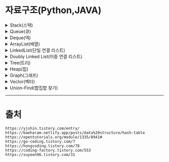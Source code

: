 # 자료구조(Python,JAVA)
<details>
<summary>Stack(스택)</summary>
<div markdown="1">

- 정의   
  LIFO(Last in First Out)구조를 따르고 선입선출인 큐와 반대되는 개념이다.   
  들어오고 나가는 통로가 한 쪽만 있으므로, 한 쪽으로만 자료를 넣고 뺄 수 있다.   

- 연산   
  + push(data): 윗 부분에 데이터 추가
  + pop() : 가장 윗 부분의 데이터 삭제
  + peek() : 가장 윗 부분의 데이터 반환
  + imEmpty() : 스택이 비어 있을 때 True 반환
  + isFull() : 스택이 꽉 찼을 때 True 반환


- 기본 구조
  ```python
  def isStackFull():
    global SIZE,stack,top
    if(top>=SIZE-1):
      return True
    else:
      return False

  def isStackEmpty():
    global SIZE,stack,top
    if(top==-1):
      return True
    else:
      return False

  def push(data):
    global SIZE,stack,top
    if(isStackFull()):
      return
    top+=1
    stack[top]=data

  def pop():
    global SIZE,stack,top
    if(isStackEmpty()):
      return None
    data=stack[top]
    stack[top]=None
    top-=1
    return data

  SIZE=100
  stack=[None for _ in range(SIZE)]
  top=-1
  ```


- 응용문제(괄호의 매칭 검사)   
괄호가 여러 개 사용 된 수식에서 짝이 올바른지 검사하는 코드

```python
import webbrowser
import time

def isStackFull():
  global SIZE,stack,top
  if(top>=SIZE-1):
    return True
  else:
    return False

def isStackEmpty():
  global SIZE,stack,top
  if(top==-1):
    return True
  else:
    return False

def push(data):
  global SIZE,stack,top
  if(isStackFull()):
    return
  top+=1
  stack[top]=data

def pop():
  global SIZE,stack,top
  if(isStackEmpty()):
    return None
  data=stack[top]
  stack[top]=None
  top-=1
  return data

def checkBracket(expr):
  for ch in expr:
    if ch in '({[<': #열린 괄호는 무조건 넣음
      push(ch)
    elif ch in ')]}>': #닫힌괄호는 무조건 삭제
      out=pop()
      if ch==')'and out=='(': #pop된것과 ch가 짝이맞으면 넘어감
        pass
      elif ch=='>'and out=='<':
        pass
      elif ch== '}' and out== '{':
        pass
      elif ch==']' and out=='[':
        pass
      else:
        return False
    else:
      pass
  if isStackEmpty(): #스택이 비어있음
    return True
  else:
    return False



SIZE=100
stack=[None for _ in range(SIZE)]
top=-1

exprAry=['(A+B)', ')A+b(', '((A+b)-C', '(A+B]', '(<A+{B-C}/[C*D]>)']
for expr in exprAry:
  top=-1 # 스택 비우기
  print(expr, '==>', checkBracket(expr))
```

하지만 실제로는 그냥 리스트를 쓰면 된다. 리스트구조랑 스택 구조가 같다.(파이썬에서는 스택 라이브러리 따로 제공 X)

</div>
</details>


<details>
<summary>Queue(큐)</summary>
<div markdown="1">

- 정의   
  FIFO(First in First Out)구조를 따르고 후입선출인 스택과 반대되는 개념이다.   
  들어오는 입구와 나가는 입구가 다르고, 한쪽으로만 들어오고 한쪽으로만 나가는 개념으로, 은행 대기열, 줄 서는것을 생각하면 된다.


- 연산   
  + enqueue(data): 순서대로 데이터 추가
  + dequeue() : 가장 앞(출구) 부분의 데이터 삭제
  + peek() : 가장 앞(출구) 부분의 데이터 반환
  + imEmpty() : 큐가 비어 있을 때 True 반환
  + isFull() : 큐가 꽉 찼을 때 True 반환   

- 기본 구조
  ```python
  def isFull():
  global SIZE,queue,front,rear
  if(rear!=SIZE-1):
    return False
  elif(rear==SIZE-1) and (front==-1):
    return True
  else:
    for i in range(front+1, SIZE):
      queue[i-1]=queue[i]
      queue[i]=None
    front-=1
    rear-=1
    return False

  def isEmpty():
    global SIZE,queue,front,rear
    if(front==rear):
      return True
    else:
      return False

  def enQueue(data):
    global SIZE,queue,front,rear
    if(isFull()):
      print('큐꽉참')
      return
    rear+=1
    queue[rear]=data

  def deQueue():
    global SIZE,queue,front,rear
    if(isEmpty()):
      print('빔')
      return None
    front+=1
    data=queue[front]
    queue[front]=None
    return data

  def peek(): #제일 먼저 들어간 값 추출
    global SIZE,queue,front,rear
    if(isEmpty()):
      print('빔')
      return
    return queue[front+1]

  SIZE=int(input('큐 크기 입력'))
  queue=[None for _ in range(SIZE)]
  front=rear=-1

  select=input('I,E,V,X중 하나선택')

  while(select!='X' and select!='x'):
    if(select=='I' or select=='i'):
      data=input('입력할 데이터')
      enQueue(data)
      print(queue)
    elif(select=='E' or select=='e'):
      data=deQueue()
      print(queue)
    elif(select=='V' or select=='v'):
      data=peek()
      print(data)
      print(queue)
    else:
      print('입력 잘못됨')

    select=input('I,E,V,X중 하나선택')


    print('프로그램 종료')



- 원형 큐

크기가 매우 큰 큐에서 앞쪽이 비어있을때 enqueue를 하려면 매우 큰 단위의 데이터의 이동이 일어나서 손해를 보게 되는데, 그것을 발전시킨 것이 원형큐이다.   
rear 값을 오른쪽으로 한칸 이동시켜 enqueue하면된다.   
하지만 원형큐에서는 항상 전체에서 한 칸을 적게 사용한다.(비워둔다)   

함수 내에서 순차큐와 다른점은   
+ isFull()함수가 다른 점 
+ 다음 칸을 계산할 때 (현재 위치 + 1)을 큐 크기로 나눈다는 점  
+ front와 rear의 초깃값이 0이라는 점

```python
def isFull():
  global SIZE,queue,front,rear
  if((rear+1)%SIZE==front):
    return True
  else:
    return False


def isEmpty():
  global SIZE,queue,front,rear
  if(front==rear):
    return True
  else:
    return False

def enQueue(data):
  global SIZE,queue,front,rear
  if(isFull()):
    print('큐꽉참')
    return
  rear=(rear+1)%SIZE
  queue[rear]=data

def deQueue():
  global SIZE,queue,front,rear
  if(isEmpty()):
    print('빔')
    return None
  front=(front+1)%SIZE
  data=queue[front]
  queue[front]=None
  return data

def peek(): #제일 먼저 들어간 값 추출
  global SIZE,queue,front,rear
  if(isEmpty()):
    print('빔')
    return
  return queue[(front+1)%SIZE]

SIZE=int(input('큐 크기 입력'))
queue=[None for _ in range(SIZE)]
front=rear=0

select=input('I,E,V,X중 하나선택')

while(select!='X' and select!='x'):
  if(select=='I' or select=='i'):
    data=input('입력할 데이터')
    enQueue(data)
    print(queue)
  elif(select=='E' or select=='e'):
    data=deQueue()
    print(queue)
  elif(select=='V' or select=='v'):
    data=peek()
    print(data)
    print(queue)
  else:
    print('입력 잘못됨')

  select=input('I,E,V,X중 하나선택')


print('프로그램 종료')

```

- **우선순위 큐**

  - 정의


    먼저 들어오는 데이터가 아니라, 우선순위가 높은 데이터가 먼저 나가는 형태의 자료구조이다.

    일반적으로 **힙(완전이진트리)**을 이용하여 구현한다.
  
  - 연산

    - insert(x) : 요소 x 추가되면
    - remove() : 가장 우선순위가 높은 요소를 삭제하고 반환
    - find() : 가장 우선순위가 높은 요소를 반환

  - 구현

    힙은 일반적으로 배열을 이용하여 구현

    완전 이진트리이므로 중간에 비어있는 요소가 없기 때문

    <img src="https://img1.daumcdn.net/thumb/R1280x0/?scode=mtistory2&fname=https%3A%2F%2Fblog.kakaocdn.net%2Fdn%2FtrcoJ%2FbtqR9mecYaz%2FrrzQSqsZDoGZ5mhfqHzf61%2Fimg.png">

  - 선언

    ```
    import java.util.PriorityQueue; //import

    //int형 priorityQueue 선언 (우선순위가 낮은 숫자 순)
    PriorityQueue<Integer> priorityQueue = new PriorityQueue<>();

    //int형 priorityQueue 선언 (우선순위가 높은 숫자 순)
    PriorityQueue<Integer> priorityQueue = new PriorityQueue<>(Collections.reverseOrder());

    //String형 priorityQueue 선언 (우선순위가 낮은 숫자 순)
    PriorityQueue<String> priorityQueue = new PriorityQueue<>(); 

    //String형 priorityQueue 선언 (우선순위가 높은 숫자 순)
    PriorityQueue<String> priorityQueue = new PriorityQueue<>(Collections.reverseOrder());
    ```
  - 추가

    add(value) or offer(value) : 마지막 노드 뒤에 추가되고 부모로 가면서 조건에 맞게 스왑

  - 삭제

    ```
      priorityQueue.poll();       // priorityQueue에 첫번째 값을 반환하고 제거 비어있다면 null
      priorityQueue.remove();     // priorityQueue에 첫번째 값 제거
      priorityQueue.clear();      // priorityQueue에 초기화
    ```

  - 우선순위가 가장 높은 값 출력

    ```
    PriorityQueue<Integer> priorityQueue = new PriorityQueue<>();//int형 priorityQueue 선언
    priorityQueue.offer(2);     // priorityQueue에 값 2 추가
    priorityQueue.offer(1);     // priorityQueue에 값 1 추가
    priorityQueue.offer(3);     // priorityQueue에 값 3 추가
    priorityQueue.peek();       // priorityQueue에 첫번째 값 참조 = 1
    ```
  </div>
  </details>




<details>
<summary>Deque(덱)</summary>
<div markdown="1">

deque는 스택과 큐를 합친 자료구조이다.  
가장자리에 원소를 넣거나 뺄 수 있고 많이 사용 된다.


- **스택과 큐를 list로 이용하지 않는 이유**  

    스택에서 list.append와 list.pop()을 이용했던 것처럼 list.append와 list.pop(0)을 이용하면 리스트를 큐처럼 사용할 수 있다. 하지만 pop()의 time complexity는 O(1)인 반면 pop(0)의 time complexity는 O(N)이기 때문에 시간이 오래 걸린다. 따라서 시간 복잡도를 고려해 리스트는 큐로 사용하지 않는다. 

- 연산
    + deque(iterable, [maxlen]) : 초기화 함수, 리스트(iterable)을 인자로 건내면 이를 deque화 시켜줌


    + append(x) : x를 오른쪽에 삽입

    + popleft :  가장 왼쪽의 있는 원소를 제거하고, 그 값을 리턴함

    + clear : 모든 원소를 지운다.

- 라이브러리 사용법
    ```python
    from collections import deque
    d=deque()
    d2=duque([1,2,3]) 등으로 설정
    ```
  </div>
  </details>

<details>
<summary>ArrayList(배열)</summary>
<div markdown="1">
- 정의  
  추가/삭제가 느리지만 인덱스로 접근하므로 탐색에 용이하다.

```java
package list.arraylist.implementation;
 
public class ArrayList {
    private int size = 0;
    private Object[] elementData = new Object[100];
 
    public ArrayList() {
 
    }
     
    public boolean addLast(Object element) {
        elementData[size] = element;
        size++;
        return true;
    }
     
    public boolean add(int index, Object element) {
        // 엘리먼트 중간에 데이터를 추가하기 위해서는 끝의 엘리먼트부터 index의 노드까지 뒤로 한칸씩 이동시켜야 합니다.
        for (int i = size - 1; i >= index; i--) {
            elementData[i + 1] = elementData[i];
        }
        // index에 노드를 추가합니다.
        elementData[index] = element;
        // 엘리먼트의 숫자를 1 증가 시킵니다.
        size++;
        return true;
    }
     
    public boolean addFirst(Object element){
        return add(0, element);
    }
 
    public String toString() {
        String str = "[";
        for (int i = 0; i < size; i++) {
            str += elementData[i];
            if (i < size - 1)
                str += ",";
        }
        return str + "]";
    }
     
    public Object remove(int index) {
        // 엘리먼트를 삭제하기 전에 삭제할 데이터를 removed 변수에 저장합니다.
        Object removed = elementData[index];
        // 삭제된 엘리먼트 다음 엘리먼트부터 마지막 엘리먼트까지 순차적으로 이동해서 빈자리를 채웁니다.
        for (int i = index + 1; i <= size - 1; i++) {
            elementData[i - 1] = elementData[i];
        }
        // 크기를 줄입니다.
        size--;
        // 마지막 위치의 엘리먼트를 명시적으로 삭제해줍니다. 
        elementData[size] = null;
        return removed;
    }   
     
    public Object removeFirst(){
        return remove(0);
    }
 
    public Object removeLast(){
        return remove(size-1);
    }
 
    public Object get(int index) {
        return elementData[index];
    }
 
    public int size() {
        return size;
    }
 
    public int indexOf(Object o) {
        for (int i = 0; i < size; i++) {
            if (o.equals(elementData[i])) {
                return i;
            }
        }
        return -1;
    }
 
    public ListIterator listIterator() {
        // ListIterator 인스턴스를 생성해서 리턴합니다.
        return new ListIterator();
    }
 
     
 
    class ListIterator {
        // 현재 탐색하고 있는 순서를 가르키는 인덱스 값
        private int nextIndex = 0;
 
        // next 메소르를 호출할 수 있는지를 체크합니다.
        public boolean hasNext() {
            // nextIndex가 엘리먼트의 숫자보다 적다면 next를 이용해서 탐색할 엘리먼트가 존재하는 것이기 때문에 true를 리턴합니다. 
            return nextIndex < size();
        }
         
        // 순차적으로 엘리먼트를 탐색해서 리턴합니다. 
        public Object next() {
            // nextIndex에 해당하는 엘리먼트를 리턴하고 nextIndex의 값을 1 증가 시킵니다.
            return elementData[nextIndex++];
        }
         
        // previous 메소드를 호출해도 되는지를 체크합니다.
        public boolean hasPrevious(){
            // nextIndex가 0보다 크다면 이전 엘리먼트가 존재한다는 의미입니다.
            return nextIndex > 0;
        }
         
        // 순차적으로 이전 노드를 리턴합니다.
        public Object previous(){
            // 이전 엘리먼트를 리턴하고 nextIndex의 값을 1감소합니다. 
            return elementData[--nextIndex];
        }
         
        // 현재 엘리먼트를 추가합니다. 
        public void add(Object element){
            ArrayList.this.add(nextIndex++, element);
        }
         
        // 현재 엘리먼트를 삭제합니다. 
        public void remove(){
            ArrayList.this.remove(nextIndex-1);
            nextIndex--;
        }
         
 
    }
 
}
```
</div>
</details>

<details>
<summary>LinkedList(단일 연결 리스트)</summary>
<div markdown="1">
- 정의  
  각 노드가 데이터와 포인터를 가지고 한 줄로 연결되어 있는 방식의 자료구조, 노드의 포인터가 다음 노드와의 연결을 담당한다.

  배열에 비해서 추가/삭제가 용이하나, 인덱스가 없는 리스트의 특징으로 인하여 접근 시에는 속도가 떨어진다.

```java

package list.linkedlist.implementation;
 
public class LinkedList {
    // 첫번째 노드를 가리키는 필드
    private Node head;
    private Node tail;
    private int size = 0;
    private class Node{
        // 데이터가 저장될 필드
        private Object data;
        // 다음 노드를 가리키는 필드
        private Node next;
        public Node(Object input) {
            this.data = input;
            this.next = null;
        }
        // 노드의 내용을 쉽게 출력해서 확인해볼 수 있는 기능
        public String toString(){
            return String.valueOf(this.data);
        }
    }
    public void addFirst(Object input){
        // 노드를 생성합니다.
        Node newNode = new Node(input);
        // 새로운 노드의 다음 노드로 해드를 지정합니다.
        newNode.next = head;
        // 헤드로 새로운 노드를 지정합니다.
        head = newNode;
        size++;
        if(head.next == null){
            tail = head;
        }
    }
    public void addLast(Object input){
        // 노드를 생성합니다.
        Node newNode = new Node(input);
        // 리스트의 노드가 없다면 첫번째 노드를 추가하는 메소드를 사용합니다.
        if(size == 0){
            addFirst(input);
        } else {
            // 마지막 노드의 다음 노드로 생성한 노드를 지정합니다.
            tail.next = newNode;
            // 마지막 노드를 갱신합니다.
            tail = newNode;
            // 엘리먼트의 개수를 1 증가 시킵니다.
            size++;
        }
    }
    Node node(int index) {
        Node x = head;
        for (int i = 0; i < index; i++)
            x = x.next;
        return x;
    }
    public void add(int k, Object input){
        // 만약 k가 0이라면 첫번째 노드에 추가하는 것이기 때문에 addFirst를 사용합니다.
        if(k == 0){
            addFirst(input);
        } else {
            Node temp1 = node(k-1);
            // k 번째 노드를 temp2로 지정합니다.
            Node temp2 = temp1.next;
            // 새로운 노드를 생성합니다.
            Node newNode = new Node(input);
            // temp1의 다음 노드로 새로운 노드를 지정합니다.
            temp1.next = newNode;
            // 새로운 노드의 다음 노드로 temp2를 지정합니다.
            newNode.next = temp2;
            size++;
            // 새로운 노드의 다음 노드가 없다면 새로운 노드가 마지막 노드이기 때문에 tail로 지정합니다.
            if(newNode.next == null){
                tail = newNode;
            }
        }
    }
    public String toString() {
        // 노드가 없다면 []를 리턴합니다.
        if(head == null){
            return "[]";
        }       
        // 탐색을 시작합니다.
        Node temp = head;
        String str = "[";
        // 다음 노드가 없을 때까지 반복문을 실행합니다.
        // 마지막 노드는 다음 노드가 없기 때문에 아래의 구문은 마지막 노드는 제외됩니다.
        while(temp.next != null){
            str += temp.data + ",";
            temp = temp.next;
        }
        // 마지막 노드를 출력결과에 포함시킵니다.
        str += temp.data;
        return str+"]";
    }
    public Object removeFirst(){
        // 첫번째 노드를 temp로 지정하고 head의 값을 두번째 노드로 변경합니다.
        Node temp = head;
        head = temp.next;
        // 데이터를 삭제하기 전에 리턴할 값을 임시 변수에 담습니다. 
        Object returnData = temp.data;
        temp = null;
        size--;
        return returnData;
    }
    public Object remove(int k){
        if(k == 0)
            return removeFirst();
        // k-1번째 노드를 temp의 값으로 지정합니다.
        Node temp = node(k-1);
        // 삭제 노드를 todoDeleted에 기록해 둡니다. 
        // 삭제 노드를 지금 제거하면 삭제 앞 노드와 삭제 뒤 노드를 연결할 수 없습니다.  
        Node todoDeleted = temp.next;
        // 삭제 앞 노드의 다음 노드로 삭제 뒤 노드를 지정합니다.
        temp.next = temp.next.next;
        // 삭제된 데이터를 리턴하기 위해서 returnData에 데이터를 저장합니다.
        Object returnData = todoDeleted.data; 
        if(todoDeleted == tail){
            tail = temp;
        }
        // cur.next를 삭제 합니다.
        todoDeleted = null; 
        size--;
        return returnData;
    }
    public Object removeLast(){
        return remove(size-1);
    }
    public int size(){
        return size;
    }
    public Object get(int k){
        Node temp = node(k);
        return temp.data;
    }
    public int indexOf(Object data){
        // 탐색 대상이 되는 노드를 temp로 지정합니다.
        Node temp = head;
        // 탐색 대상이 몇번째 엘리먼트에 있는지를 의미하는 변수로 index를 사용합니다.
        int index = 0;
        // 탐색 값과 탐색 대상의 값을 비교합니다. 
        while(temp.data != data){
            temp = temp.next;
            index++;
            // temp의 값이 null이라는 것은 더 이상 탐색 대상이 없다는 것을 의미합니다.이 때 -1을 리턴합니다.
            if(temp == null)
                return -1;
        }
        // 탐색 대상을 찾았다면 대상의 인덱스 값을 리턴합니다.
        return index;
    }
 
    // 반복자를 생성해서 리턴해줍니다.
    public ListIterator listIterator() {
        return new ListIterator();
    }
     
    class ListIterator{
        private Node lastReturned;
        private Node next;
        private int nextIndex;
         
        ListIterator(){
            next = head;
            nextIndex = 0;
        }
         
        // 본 메소드를 호출하면 next의 참조값이 기존 next.next로 변경됩니다. 
        public Object next() {
            lastReturned = next;
            next = next.next;
            nextIndex++;
            return lastReturned.data;
        }
         
        public boolean hasNext() {
            return nextIndex < size();
        }
         
        public void add(Object input){
            Node newNode = new Node(input);
            if(lastReturned == null){
                head= newNode;
                newNode.next = next;
            } else {
                lastReturned.next = newNode;
                newNode.next = next;
            }
            lastReturned = newNode;
            nextIndex++;
            size++;
        }
         
        public void remove(){
            if(nextIndex == 0){
                throw new IllegalStateException();
            }
            LinkedList.this.remove(nextIndex-1);
            nextIndex--;
        }
         
    }
 
}
```
</div>
</details>

<details>
<summary>Doubly Linked List(이중 연결 리스트)</summary>
<div markdown="1">
  - 정의  
    노드의 포인터가 이전 노드와의 연결을 담당하는 것을 추가함.  
    따라서 더 간편하지만, 데이터양이 늘어남.  
    
    자바에서의 LinkedList 프레임워크는 DoublyLinkedList를 의미한다.


```java
package list.doublylinkedlist.implementation;
 
public class DoublyLinkedList {
    // 첫번째 노드를 가리키는 필드
    private Node head;
    private Node tail;
    private int size = 0;
 
    private class Node {
        // 데이터가 저장될 필드
        private Object data;
        // 다음 노드를 가리키는 필드
        private Node next;
        private Node prev;
 
        public Node(Object input) {
            this.data = input;
            this.next = null;
            this.prev = null;
        }
 
        // 노드의 내용을 쉽게 출력해서 확인해볼 수 있는 기능
        public String toString() {
            return String.valueOf(this.data);
        }
    }
 
    public void addFirst(Object input) {
        // 노드를 생성합니다.
        Node newNode = new Node(input);
        // 새로운 노드의 다음 노드로 헤드를 지정합니다.
        newNode.next = head;
        // 기존에 노드가 있었다면 현재 헤드의 이전 노드로 새로운 노드를 지정합니다.
        if (head != null)
            head.prev = newNode;
        // 헤드로 새로운 노드를 지정합니다.
        head = newNode;
        size++;
        if (head.next == null) {
            tail = head;
        }
    }
 
    public void addLast(Object input) {
        // 노드를 생성합니다.
        Node newNode = new Node(input);
        // 리스트의 노드가 없다면 첫번째 노드를 추가하는 메소드를 사용합니다.
        if (size == 0) {
            addFirst(input);
        } else {
            // tail의 다음 노드로 생성한 노드를 지정합니다.
            tail.next = newNode;
            // 새로운 노드의 이전 노드로 tail을 지정합니다.
            newNode.prev = tail;
            // 마지막 노드를 갱신합니다.
            tail = newNode;
            // 엘리먼트의 개수를 1 증가 시킵니다.
            size++;
        }
    }
 
    Node node(int index) {
        // 노드의 인덱스가 전체 노드 수의 반보다 큰지 작은지 계산
        if (index < size / 2) {
            // head부터 next를 이용해서 인덱스에 해당하는 노드를 찾습니다.
            Node x = head;
            for (int i = 0; i < index; i++)
                x = x.next;
            return x;
        } else {
            // tail부터 prev를 이용해서 인덱스에 해당하는 노드를 찾습니다.
            Node x = tail;
            for (int i = size - 1; i > index; i--)
                x = x.prev;
            return x;
        }
    }
 
    public void add(int k, Object input) {
        // 만약 k가 0이라면 첫번째 노드에 추가하는 것이기 때문에 addFirst를 사용합니다.
        if (k == 0) {
            addFirst(input);
        } else {
            Node temp1 = node(k - 1);
            // k 번째 노드를 temp2로 지정합니다.
            Node temp2 = temp1.next;
            // 새로운 노드를 생성합니다.
            Node newNode = new Node(input);
            // temp1의 다음 노드로 새로운 노드를 지정합니다.
            temp1.next = newNode;
            // 새로운 노드의 다음 노드로 temp2를 지정합니다.
            newNode.next = temp2;
            // temp2의 이전 노드로 새로운 노드를 지정합니다.
            if (temp2 != null)
                temp2.prev = newNode;
            // 새로운 노드의 이전 노드로 temp1을 지정합니다.
            newNode.prev = temp1;
            size++;
            // 새로운 노드의 다음 노드가 없다면 새로운 노드가 마지막 노드이기 때문에 tail로 지정합니다.
            if (newNode.next == null) {
                tail = newNode;
            }
        }
    }
 
    public String toString() {
        // 노드가 없다면 []를 리턴합니다.
        if (head == null) {
            return "[]";
        }
        // 탐색을 시작합니다.
        Node temp = head;
        String str = "[";
        // 다음 노드가 없을 때까지 반복문을 실행합니다.
        // 마지막 노드는 다음 노드가 없기 때문에 아래의 구문은 마지막 노드는 제외됩니다.
        while (temp.next != null) {
            str += temp.data + ",";
            temp = temp.next;
        }
        // 마지막 노드를 출력결과에 포함시킵니다.
        str += temp.data;
        return str + "]";
    }
 
    public Object removeFirst() {
        // 첫번째 노드를 temp로 지정하고 head의 값을 두번째 노드로 변경합니다.
        Node temp = head;
        head = temp.next;
        // 데이터를 삭제하기 전에 리턴할 값을 임시 변수에 담습니다.
        Object returnData = temp.data;
        temp = null;
        // 리스트 내에 노드가 있다면 head의 이전 노드를 null로 지정합니다.
        if (head != null)
            head.prev = null;
        size--;
        return returnData;
    }
 
    public Object remove(int k) {
        if (k == 0)
            return removeFirst();
        // k-1번째 노드를 temp로 지정합니다.
        Node temp = node(k - 1);
        // temp.next를 삭제하기 전에 todoDeleted 변수에 보관합니다.
        Node todoDeleted = temp.next;
        // 삭제 대상 노드를 연결에서 분리합니다.
        temp.next = temp.next.next;
        if (temp.next != null) {
            // 삭제할 노드의 전후 노드를 연결합니다.
            temp.next.prev = temp;
        }
        // 삭제된 노드의 데이터를 리턴하기 위해서 returnData에 데이터를 저장합니다.
        Object returnData = todoDeleted.data;
        // 삭제된 노드가 tail이었다면 tail을 이전 노드를 tail로 지정합니다.
        if (todoDeleted == tail) {
            tail = temp;
        }
        // cur.next를 삭제 합니다.
        todoDeleted = null;
        size--;
        return returnData;
    }
 
    public Object removeLast() {
        return remove(size - 1);
    }
 
    public int size() {
        return size;
    }
 
    public Object get(int k) {
        Node temp = node(k);
        return temp.data;
    }
 
    public int indexOf(Object data) {
        // 탐색 대상이 되는 노드를 temp로 지정합니다.
        Node temp = head;
        // 탐색 대상이 몇번째 엘리먼트에 있는지를 의미하는 변수로 index를 사용합니다.
        int index = 0;
        // 탐색 값과 탐색 대상의 값을 비교합니다.
        while (temp.data != data) {
            temp = temp.next;
            index++;
            // temp의 값이 null이라는 것은 더 이상 탐색 대상이 없다는 것을 의미합니다.이 때 -1을 리턴합니다.
            if (temp == null)
                return -1;
        }
        // 탐색 대상을 찾았다면 대상의 인덱스 값을 리턴합니다.
        return index;
    }
 
    // 반복자를 생성해서 리턴해줍니다.
    public ListIterator listIterator() {
        return new ListIterator();
    }
 
    public class ListIterator {
        private Node lastReturned;
        private Node next;
        private int nextIndex;
 
        ListIterator() {
            next = head;
            nextIndex = 0;
        }
 
        // 본 메소드를 호출하면 cursor의 참조값이 기존 cursor.next로 변경됩니다.
        public Object next() {
            lastReturned = next;
            next = next.next;
            nextIndex++;
            return lastReturned.data;
        }
 
        // cursor의 값이 없다면 다시 말해서 더 이상 next를 통해서 가져올 노드가 없다면 false를 리턴합니다.
        // 이를 통해서 next를 호출해도 되는지를 사전에 판단할 수 있습니다.
        public boolean hasNext() {
            return nextIndex < size();
        }
 
        public boolean hasPrevious() {
            return nextIndex > 0;
        }
 
        public Object previous() {
            if (next == null) {
                lastReturned = next = tail;
            } else {
                lastReturned = next = next.prev;
            }
            nextIndex--;
            return lastReturned.data;
        }
 
        public void add(Object input) {
            Node newNode = new Node(input);
            if (lastReturned == null) {
                head = newNode;
                newNode.next = next;
            } else {
                lastReturned.next = newNode;
                newNode.prev = lastReturned;
                if (next != null) {
                    newNode.next = next;
                    next.prev = newNode;
                } else {
                    tail = newNode;
                }
            }
            lastReturned = newNode;
            nextIndex++;
            size++;
        }
 
        public void remove() {
            if (nextIndex == 0) {
                throw new IllegalStateException();
            }
            Node n = lastReturned.next;
            Node p = lastReturned.prev;
 
            if (p == null) {
                head = n;
                head.prev = null;
                lastReturned = null;
            } else {
                p.next = next;
                lastReturned.prev = null;
            }
 
            if (n == null) {
                tail = p;
                tail.next = null;
            } else {
                n.prev = p;
            }
 
            if (next == null) {
                lastReturned = tail;
            } else {
                lastReturned = next.prev;
            }
 
            size--;
            nextIndex--;
 
        }
    }
}
```
</div>
</details>


<details>
<summary>Tree(트리)</summary>
<div markdown="1">

-  정의

    데이터가 순차적으로 나열되어진 형태인 스택과 큐와 다르게 데이터가 계층적(망)으로 구성되어있는 비선형구조이다. 선형구조는 저장과 꺼내는 것에 초점이 맞춰져 있다면 비선형구조는 **표현**에 초점이 맞춰져 있다.

    그래프의 일종

- 개념
  
  <img src="https://img1.daumcdn.net/thumb/R1280x0/?scode=mtistory2&fname=https%3A%2F%2Fblog.kakaocdn.net%2Fdn%2FmzvPd%2FbtqRGpOYUdG%2Fw9mXPrxMctUj36UFxKtpu1%2Fimg.png">

  <img src="https://img1.daumcdn.net/thumb/R1280x0/?scode=mtistory2&fname=https%3A%2F%2Fblog.kakaocdn.net%2Fdn%2F1ewj6%2FbtqRQR4CRlS%2Fc1jkNNODJRuh4WglfaNpT1%2Fimg.png">

  - 조상 : 노드의 부모 노드들의 총 집합
   
  - 자손 : 노드의 서브트리에 있는 모든 노드
   
  - 레벨 : 루트 노드들로부터의 깊이(루트 노드의 레벨 = 1)
  
  - 트리의 깊이 : 트리에 속한 노드의 최대 레벨
 
  - 노드의 차수 : 노드가 가지고 있는 자식 노드의 개수
  
  - 트리의 차수 : 트리가 가지고 있는 노드의 차수 중 가장 큰 값

- 이진 트리

  - 정의

    <img src="https://img1.daumcdn.net/thumb/R1280x0/?scode=mtistory2&fname=https%3A%2F%2Fblog.kakaocdn.net%2Fdn%2Fn1PZV%2FbtqROfdGty9%2F5USJxhRdFSqHVTfl8CIgV0%2Fimg.png">

    공집합이거나 루트와 왼쪽 서브트리, 오른쪽 서브트리로 구성된 노드들의 유한 집합

  - 성질

    <img src="https://img1.daumcdn.net/thumb/R1280x0/?scode=mtistory2&fname=https%3A%2F%2Fblog.kakaocdn.net%2Fdn%2FmprJF%2FbtqROe6RYWw%2FKlE9Obcn0QLpcxfIFExYDk%2Fimg.png">

    - n개의 노드를 가진 이진트리는 n-1개의 간선을 가진다.

    - 부모와 자신간에는 정확하게 하나의 간선만이 존재한다.
    
    <img src="https://img1.daumcdn.net/thumb/R1280x0/?scode=mtistory2&fname=https%3A%2F%2Fblog.kakaocdn.net%2Fdn%2FKaUbx%2FbtqRI7UKjZG%2FhzgMOHxMyLM5amHCFJeGdK%2Fimg.png">

    - 높이가 h인 이진트리의 경우, 최소 h개의 노드를 가지고 최대 2^h - 1개의 노드를 가진다.
    

    <img src="https://img1.daumcdn.net/thumb/R1280x0/?scode=mtistory2&fname=https%3A%2F%2Fblog.kakaocdn.net%2Fdn%2FxXByP%2FbtqRQS3zrlN%2FJwFQkVjTN6grc9cutDCK1k%2Fimg.png">

    - n개의 노드를 가지는 이진트리의 높이는 최대 n 이거나 최소 log(n+1)이 된다.

  - 분류
  

    <img src="https://img1.daumcdn.net/thumb/R1280x0/?scode=mtistory2&fname=https%3A%2F%2Fblog.kakaocdn.net%2Fdn%2FBJhFF%2FbtqRAjuXfQD%2F5TQLPypf3At1AMPUUUqGgK%2Fimg.png">

    - 포화 이진트리 : 각 레벨에 노드가 꽉 차있는 노드

    - 완전 이진트리 : 높이가 k일때 레벨1부터 레벨 k-1까지는 노드가 모두 채워져 있고 레벨K부터는 왼쪽부터 오른쪽으로 순서대로 노드가 채워져있다. 마지막 레벨에 노드가 꽉 차 있지 않아도 되지만 중간에 빈 곳이 있어서는 안된다.

    - 포화 이진트리는 완전 이진트리에 속하지만 그 역은 성립되지 않는다.


  - 순회

    트리 구조는 비 선형 자료구조이기 때문에 for문 한번으로 방문이 불가

    모든 순회는 루트 노드에서 시작


    - 전위 순회(preOrder)

      1) 현재 노드 방문
      
      2) 왼쪽 자식 노드 탐색

      3) 오른쪽 자식 노드 탐색
      

    - 중위 순회(inOrder)

      1) 왼쪽 자식 노드 탐색
      
      2) 현재 노드 방문

      3) 오른쪽 자식 노드 탐색

    - 후위 순회(postOrder)

      1) 왼쪽 자식 노드 탐색
      
      2) 오른쪽 자식 노드 탐색

      3) 현재 노드 방문

    <img src="https://img1.daumcdn.net/thumb/R1280x0/?scode=mtistory2&fname=https%3A%2F%2Fk.kakaocdn.net%2Fdn%2FdCim19%2FbtqE8x5Zy2t%2F3mvmGuF1aAS4oNTzkSgnI1%2Fimg.png">

  - 예제

```
    package tree;

public class BinaryTree {

	public static void main(String[] args) {
		
		int count=7;
		
		Node[] nodeList = new Node[count+1];
		
		for(int i=1; i<=count; i++) {
			Node binaryTree = new Node(i);
			nodeList[i]=binaryTree;
		}
		
		for(int i=1; i<=count; i++) {
			if(i*2<=count) {
				nodeList[i].leftChild=nodeList[i*2];
				nodeList[i].rightChild=nodeList[(i*2)+1];
			}
		}
		System.out.println("전위 순회");
		preOrder(nodeList[1]);
		System.out.println();
		
		System.out.println("중위 순회");
		inOrder(nodeList[1]);
		System.out.println();
		
		System.out.println("후위 순회");
		postOrder(nodeList[1]);
		System.out.println();
	}
	
	static void preOrder(Node node) { //전위 순회
		
		if(node!=null) {
			System.out.print(node.data+" "); // 현재 노드 방문
			preOrder(node.leftChild); // 왼쪽 자식 노드 탐색
			preOrder(node.rightChild); // 오른쪽 자식 노드 탐색
		}
	}
	
	static void inOrder(Node node) { // 중위 순회
		
		if(node!=null) {
			inOrder(node.leftChild); // 왼쪽 자식 노드 탐색
			System.out.print(node.data + " "); //현재 노드 방문
			inOrder(node.rightChild); // 오른쪽 자식 노드 탐색
		}
	}
	
	static void postOrder(Node node) { //후위 순회
		
		if(node!=null) {
			postOrder(node.leftChild); //왼쪽 자식 노드 탐색
			postOrder(node.rightChild); //오른쪽 자식 노드 탐색
			System.out.print(node.data + " "); //현재 노드 방문
		}
	}
    }
```
</div>
</details>

<details>
<summary>Heap(힙)</summary>
<div markdown="1">

  - 정의
    
    이진 트리의 응용 버전

    완전 이진트리 형태의 자료구조

    일차원 배열로 구현

    일반적으로 그룹을 정렬하거나 입력된 데이터 안에서 최소/최대 값을 찾을 때 사용함.

    데이터의 삽입과 삭제가 빠르며, 각각의 수행시간 : O(log N)

  - 형태

    - 최대 힙
      
      각 노드의 키 값은 자식 노드의 키 값 보다 크다.

    - 최소 힙

      각 노드의 키 값은 자식 노드의 키 값 보다 작다.

  - 삽입 연산

    1) 트리의 가장 마지막 위치에 노드를 삽입

    2) 추가된 노드와 그 부모 노드가 힙 조건을 만족하는지 확인

    3) 만족 하지 않음녀 부모와 자식의 키 Swap

    4) 조건에 만족하거나 추가된 노드가 루트에 도달할 때까지 2~3번 반복

      완전 이진 트리의 리프 노드부터 루트 노드까지 연산

      노드가 N개일 때 수행 시간 O(log N) : 아래에서 위로 갈수록 수행 횟수 반으로 줄어듬.

  - 삭제 연산

    1) 힙의 삭제연산은 항상 루트 노드를 삭제

    2) 트리의 가장 마지막 노드를 루트 자리로 삽입

    3) 바꾼 위치의 노드가 힙 조건을 만족하는지 확인

    4) 만족하지 않는다면 왼쪽 자식과 오른쪽 자식 중 적합한 노드와 키 값을 바꿈

    5) 조건을 만족하거나 리프 노드에 도달할 때까지 3~4번을 반복

    
    완전 이진 트리의 루트 노드부터 리프 노드까지 연산을 함.

    노드가 N개일 때 수행 시간 O(log N)

  - 최대힙 예제

    ```
    package Heap;

    import java.util.ArrayList;
    import java.util.Scanner;

    public class MaxHeap {
    
    public static class MaximumHeap{
      
      private ArrayList<Integer> heap; // heap 이름의 int 데이터를 담는 ArrayList 배열 선언
      // 배열과 달리 생성후에 크기가 변한다.
      
      public MaximumHeap() { // 생성자
        heap = new ArrayList<>();
        heap.add(1000000); // 0 인덱스에 안쓸 값 저장
      }
      
      public void print() { // heap 출력
        for(int i=1; i<heap.size(); i++) {
          System.out.print(heap.get(i)+" ");
        }
        System.out.println();
      }
      
      public void insert(int val) { // 가장 마지막에 삽입
        heap.add(val); // 마지막 위치에 노드 삽입
        int p = heap.size() - 1; // 인덱스 값
        
        while(p>1 && heap.get(p/2) < heap.get(p)) { // 루트노드가 아니고, 자식 노드가 더 크다면
          System.out.println("swap"); //swap
          int temp = heap.get(p/2);
          heap.set(p/2, heap.get(p));
          heap.set(p, temp);
          
          
          p=p/2; //부모 노드로 위치 이동
        }
      }
      
      public int delete() { // 항상 루트노드 삭제
        if(heap.size() - 1 < 1) { // 힙 안의 노드가 하나도 없을 때는 삭제 불가
          return 0;
        }
        int deletedItem = heap.get(1); // 삭제할 데이터 저장(루트노드)
        
        heap.set(1, heap.get(heap.size() -1 )); // set() : 임의의 원소 수정 => 루트노드의 값에 마지막 노드 값 대입
        heap.remove(heap.size()-1); // 마지막 노드 삭제
        
        int pos = 1; // 위치(초기에는 루트노드)
        
        while((pos*2) < heap.size()) { // 자식노드가 존재하지 여부
                  
          int maxPos = pos * 2; // 최댓값 위치는 좌측 자식노드 인덱스 값
          
          if(((maxPos+1) < heap.size()) && heap.get(maxPos) < heap.get(maxPos+1)) { // 힙 사이즈가 우측 자식노드위치값보다 큰경우(맨 하단까지) && 최댓값이 우측 자식 노드의 값보다 작은경우 => swap해야하는경우
            maxPos++;
          }
          
          if(heap.get(pos) > heap.get(maxPos)) { // 루트노드가 최댓값일때 아무일도 안일어나게 함
            break;
          }
          
          int temp = heap.get(pos); // swap // 루트노드 값 저장
          heap.set(pos, heap.get(maxPos)); //루트 노드에 최댓값 대입
          heap.set(maxPos, temp); // 최댓값이 있는 노드에 루트노드 대입
          pos = maxPos; // 최댓값이 있는 노드의 위치를 갱신
        }
        
        return deletedItem; // 삭제할 루트노드 값 반환
        
        
      }
      
    }

    
    public static void main(String[] args) {
      Scanner sc = new Scanner(System.in);
      
      int N = sc.nextInt();
      
      MaximumHeap maximumHeap = new MaximumHeap(); // 최대 힙 객체 생성
      
      for(int i=0; i<N; i++) {
        int val = sc.nextInt();
        
        if(val==0) { // 삭제
          System.out.println(maximumHeap.delete());
        }
        else if(val==-1) { // 힙 출력
          maximumHeap.print();
        }
        
        else { // 삽입
          maximumHeap.insert(val);
        }
      }
    }
      }
</div>
</details>

<details>
<summary>Graph(그래프)</summary>
<div markdown="1">

  **정점(Vertex)와 간선(Edge)으로 이루어진 자료구조**

  
  - 용어

    - **정점(Vertex)** : 노드(node) 라고도 하며 정점에는 데이터가 저장된다.

    - **간선(Edge)** : 정점(노드)를 연결하는 선으로 link, branch 라고도 부른다.

    - 인접 정점(adjacent Vertex) : 간선에 의해 직접 연결된 정점 (0과 2은 인접정점)

    -  단순 경로(simple path) : 경로 중에서 반복되는 정점이 없는 경우. 한붓그리기와 같이 같은 간선을 지나가지 않는 경로 ( 0->3->2->1 은 단순경로 )

    - 차수(degree) : 무방향 그래프에서 하나의 정점에 인접한 정점의 수 (0의 차수는 3)

    - 진출 차수(in-degree) : 방향 그래프에서 외부로 향하는 간선의 수

    - 진입 차수(out-degree) : 방향 그래프에서 외부에서 들어오는 간선의 수

    -  경로 길이(path length) : 경로를 구성하는데 사용된 간선의 수

    -  사이클(cycle) : 단순 경로의 시작 정점과 종료 정점이 동일한 경우
		

  - 구현 방법

    - **인접행렬 방식**
    <img src="https://blog.kakaocdn.net/dn/bU5TAj/btq6FvzI00f/JhlHNPKKEHdmFuBDcOpp1k/img.png">

      그래프의 노드를 2차원 배열로 만든 것

      노드들 간에 직접 연결이 되어있으면 1을, 아니면 0을 넣어서 행렬을 완성시킨 것

      - 장점

        2차원 배열 안에 모든 정점들의 간선 정보가 담겨있기 때문에 두 정점에 대한 연결 정보를 조회할 때 O(1)의 시간복잡도면 가능하다.

        인접리스트에 비해 구현이 쉽다.


      - 단점

        모든 정점에 대해 간선 정보를 대입해야 하므로 O(n^2)의 시간복잡도가 소요된다.

        무조건 2차원 배열이 필요하기 때문에 필요 이상의 공간이 낭비된다.
    
    - **인접 리스트 방식**

      그래프의 노드를 리스트로 표현한 것

      주로 정점의 리스트 배열을 만들어 관계를 설정하며 노드들 간에 직접 연결이 되어있으면 해당 노드의 인덱스에 그 노드를 삽입해주면 된다.

      - 장점

        정점들의 연결 정보를 탐색할 때 O(n) 시간이면 가능하다.

        필요한 만큼의 공간만 사용하기 때문에 공간의 낭비가 적다.

      - 단점

          특정 두 점이 연결되었는지 확인하려면 인접행렬에 비해 시간이 오래걸린다.

          (O(E) 시간 소요. E는 간선의 개수)
          
          **구현이 비교적 어렵다.**

  - 종류

    - 무방향 그래프

      두 정점을 연결하는 간선에 방향이 없는 그래프

      <img src="https://img1.daumcdn.net/thumb/R1280x0/?scode=mtistory2&fname=https%3A%2F%2Fblog.kakaocdn.net%2Fdn%2FDAqKU%2FbtrfiwXVG8G%2FD1DyuXvwPQUZPcJUKakBKk%2Fimg.png">


    - 방향 그래프

      두 정점을 연결하는 간선에 방향이 존재하는 그래프

      <img src="https://img1.daumcdn.net/thumb/R1280x0/?scode=mtistory2&fname=https%3A%2F%2Fblog.kakaocdn.net%2Fdn%2Fb4SbKU%2FbtrfgYH5hXD%2F6p51kJ07OPgaeRS5IuEk3k%2Fimg.png">

    

    - 가중치 그래프

      간선에 가중치(비용)가 할당된 그래프로, 두 정점을 이동할 때 비용이 드는 그래프

      <img src="https://img1.daumcdn.net/thumb/R1280x0/?scode=mtistory2&fname=https%3A%2F%2Fblog.kakaocdn.net%2Fdn%2FSq2g9%2FbtrffQjgnNb%2FhMkyZqP4qR1KbKguklO41k%2Fimg.png">



    - 연결 그래프

      무방향 그래프에 있는 모든 정점 쌍에 대해서 항상 경로가 존재하는 그래프

      즉 노드들이 하나도 빠짐없이 간선에 연결되어 있는 그래프로 **트리(Tree)** 가 대표적인 예이다.

      <img src="https://img1.daumcdn.net/thumb/R1280x0/?scode=mtistory2&fname=https%3A%2F%2Fblog.kakaocdn.net%2Fdn%2F34w7V%2FbtrfjcSovHh%2FNo0igelqdwis7Qah95eMK1%2Fimg.png">


    - 비연결 그래프

      무방향 그래프에서 특정 정점 사이에 경로가 존재하지 않는 그래프

      즉, 노드들 중 간선에 의해 연결되어 있지 않은 그래프로

      <img src="https://img1.daumcdn.net/thumb/R1280x0/?scode=mtistory2&fname=https%3A%2F%2Fblog.kakaocdn.net%2Fdn%2F22Ijs%2FbtrfhIEtQ5S%2FDZmdkCBAtxK0PX72cIXsS0%2Fimg.png">

    - **완전 그래프**

      그래프의 모든 정점이 서로 연결되어 있는 그래프이다.(인접 연결)

      <img src="https://img1.daumcdn.net/thumb/R1280x0/?scode=mtistory2&fname=https%3A%2F%2Fblog.kakaocdn.net%2Fdn%2Fk1G3R%2FbtrfhIqYuso%2FFCkMWn7mB82yDVpsi36UK0%2Fimg.png">

    - **순환 그래프(Cycle)**

      단순 경로에서 시작 정점과 도착 정점이 동일한 그래프이다.(A 시작 ->A 끝 가능)

      <img src="https://img1.daumcdn.net/thumb/R1280x0/?scode=mtistory2&fname=https%3A%2F%2Fblog.kakaocdn.net%2Fdn%2FcDwFx5%2FbtrfjdqffI2%2FAKIxmvwkk9xKbEib4nrHu0%2Fimg.png">

    - 비순환 그래프

      사이클이 없는 그래프

      <img src="https://img1.daumcdn.net/thumb/R1280x0/?scode=mtistory2&fname=https%3A%2F%2Fblog.kakaocdn.net%2Fdn%2FbWEhuV%2Fbtrfi47VkAz%2Fk3bxfxKDsZWOMWJBct2aC1%2Fimg.png">

    - 신장 트리(Spanning Tree)

      원래 그래프의 모든 노드가 연결되어 있으면서, 트리의 속성을 만족하는 그래프

      트리의 속성을 만족하기 때문에 **사이클이 존재하면 안된다.**

      <img src="https://img1.daumcdn.net/thumb/R1280x0/?scode=mtistory2&fname=https%3A%2F%2Fblog.kakaocdn.net%2Fdn%2FdVAGrT%2Fbtq6EU0Nq6f%2F5kUNSMkQCVxmpgvwOVupi0%2Fimg.png">

    
    - 최소 신장트리(Minimum Spanning Tree)

      신장트리 중 간선의 가중치 합이 최소인 신장 트리

      <img src="https://blog.kakaocdn.net/dn/s1RiO/btq6BfkAvAG/n6XsVdYaPzqWBfSUk2ujk1/img.png">
</div>
</details>

<details>
<summary>Vector(벡터)</summary>
<div markdown="1">
<img src="https://img1.daumcdn.net/thumb/R1280x0/?scode=mtistory2&fname=https%3A%2F%2Fblog.kakaocdn.net%2Fdn%2FcflYak%2FbtqEn8fQTaA%2FrlKOblsKFkbgeGZfx729L0%2Fimg.png">

  - 정의
      
      ArrayList와 동일한 내부구조를 가지고 있다.

      내부에 값이 추가되면 자동으로 크기가 조절되며 그다음 객체들은 한 자리씩 이동된다.

      유일한 차이점은 Vector는 **동기화된 메소드**로 되어 있다는 점으로 멀티 스레드가 동시에 이 메소드들을 실행할 수 없고, 하나의 스레드가 실행을 완료해야만 다른 스레드들이 실행할 수 있다.

      그래서 멀디 스레드 환경에서 안전하게 객체를 추가하고 삭제할 수 있다.
  - 단점

    스레드가 1개일때도 동기화를 하기 때문에 ArrayList 보다 성능이 떨어지고, ArrayList가 속도가 더 빠르므로 ArrayList를 더 많이 쓴다.

  - 선언

    ```
    Vector v = new Vector();//타입 미설정 Object로 선언된다.

    Vector<Student> student = new Vector<Student>(); //타입설정 Student객체만 사용가능

    Vector<Integer> num2 = new Vector<Integer>(); //타입설정 int타입만 사용가능

    Vector<Integer> num3 = new Vector<>(); //new에서 타입 파라미터 생략가능

    Vector<String> v2 = new Vector<String>(10);//초기 용량(capacity)지정

    Vector<Integer> v3 = new Vector<Integer>(Arrays.asList(1,2,3)); //초기값 지정
    ```

    Vector선언시 타입을 지정하지 않고 임의의 타입의 값을 넣고 사용할 수도 있지만 이렇게 사용할 경우 벡터 내부의 값을 사용하려면 캐스팅(Casting) 연산이 필요하며 잘못된 타입으로 캐스팅을 한 경우에는 에러가 발생하기에 **Vector를 사용할때에는 타입을 명시**해주는 것이 좋다.

  - 기능

    - 추가
      
      ```
      Vector<Integer> v = new Vector<Integer>();
      v.add(3); //값 추가
      v.add(null); //null값도 add가능
      v.add(1,10); //index 1뒤에 10 삽입
      ```

    - 삭제

      ```
      Vector<Integer> v = new Vector<Integer>(Arrays.asList(1,2,3));
      v.remove(1);  //index 1 제거
      v.removeAllElements(); //모든 값 제거
      v.clear();  //모든 값 제거
      ```

    - 크기

      ```
      Vector<Integer> v = new Vector<Integer>(10);//초기용량 10
      v.add(1); //값 추가
      System.out.println(v.size()); //Vector 자료 개수 : 1
      System.out.println(v.capacity()); //Vector 물리적크기 : 10
      ```

    - 접근

      백터객체명.get(인덱스)를 이용한다.
</div>
</details>     
    
<details>
<summary>Union-Find(합집합 찾기)</summary>
<div markdown="1">
**크루스칼 선행 알고리즘**

  그래프 알고리즘에 속하며
  서로소 집합 알고리즘이라고도 한다.

  - Union(합침)

    값이 작은 쪽으로 부모를 바꿈.

  - Find(탐색)

    같은 부모를 가지고 있는지, 즉 같은 그룹에 속해있는지 알려주는 함수
    
    **재귀를 사용함.**

    ```
    package Kruskal;

    public class Kruskal {

      public static int getParent(int Parent[], int x) { // 재귀적으로 부모 노드를 찾음
        if (Parent[x] == x) {
          return x; // 자기 자신이 부모인경우
        }
        return Parent[x] = getParent(Parent, Parent[x]); // 자기 자신이 부모가 아닌 경우 재귀적 호출
      }

      public static void unionParent(int parent[], int a, int b) { // 두 부모 노드를 합침
        a = getParent(parent, a);
        b = getParent(parent, b);
        if (a < b) { // 작은 쪽의 부모로 합치기
          parent[b] = a;

        } else {
          parent[a] = b;
        }
      }

      public static int findParent(int parent[], int a, int b) { // 같은 부모를 가지는지 확인
        a = getParent(parent, a);
        b = getParent(parent, b);
        if (a == b) {
          return 1; // 같은 부모
        }
        return 0; // 다른 부모
      }

      public static void main(String[] args) {
        int[] parent = new int[11];
        for (int i = 1; i <= 10; i++) { // 부모를 자기 자신의 갚으로 초기화
          parent[i] = i;
        }

        unionParent(parent, 1, 2);
        unionParent(parent, 2, 3);
        unionParent(parent, 3, 4);
        unionParent(parent, 5, 6);
        unionParent(parent, 6, 7);
        unionParent(parent, 7, 8);
        System.out.print("1과 5는 연결되어 있나요 " + findParent(parent, 1, 5));
      }
        }
  </div>
  </details>     






    

  



  









  
















</div>
</details>


-------------------------------------------------------------------------
# 출처 

    https://yjshin.tistory.com/entry/
    https://baeharam.netlify.app/posts/data%20structure/hash-table
    https://opentutorials.org/module/1335/8941#
    https://go-coding.tistory.com/7
    https://hongcoding.tistory.com/78
    https://coding-factory.tistory.com/553
    https://suyeon96.tistory.com/31
